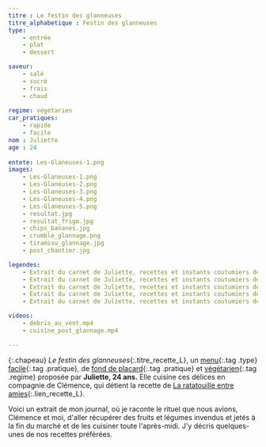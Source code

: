 ```yaml
---
titre : Le festin des glanneuses
titre_alphabetique : Festin des glanneuses
type: 
    - entrée
    - plat
    - dessert

saveur:
    - salé
    - sucré
    - frais
    - chaud
    
regime: végétarien
car_pratiques: 
    - rapide
    - facile
nom : Juliette
age : 24
    
entete: Les-Glaneuses-1.png
images:
    - Les-Glaneuses-1.png
    - Les-Glaneuses-2.png
    - Les-Glaneuses-3.png
    - Les-Glaneuses-4.png
    - Les-Glaneuses-5.png
    - resultat.jpg
    - resultat_frigo.jpg
    - chips_bananes.jpg
    - crumble_glannage.png
    - tiramisu_glannage.jpg
    - post_chantier.jpg

legendes:
    - Extrait du carnet de Juliette, recettes et instants coutumiers de glanneuses
    - Extrait du carnet de Juliette, recettes et instants coutumiers de glanneuses
    - Extrait du carnet de Juliette, recettes et instants coutumiers de glanneuses
    - Extrait du carnet de Juliette, recettes et instants coutumiers de glanneuses
    - Extrait du carnet de Juliette, recettes et instants coutumiers de glanneuses

videos:
    - debris_au_vent.mp4
    - cuisine_post_glannage.mp4

---
```

{:.chapeau}
*Le festin des glanneuses*{:.titre_recette_L}, un [menu](/autre){:.tag .type} [facile](/facile){:.tag .pratique}, de [fond de placard](/fond_de_placard){:.tag .pratique} et [végétarien](/vegetarien){:.tag .regime} proposée par **Juliette, 24 ans.** Elle cuisine ces délices en compagnie de Clémence, qui détient la recette de [La ratatouille entre amies](clemence_ratatouille){:.lien_recette_L}.

Voici un extrait de mon journal, où je raconte le rituel que nous avions, Clémence et moi, d'aller récupérer des fruits et légumes invendus et jetés à la fin du marché et de les cuisiner toute l'après-midi. J'y décris quelques-unes de nos recettes préférées.

